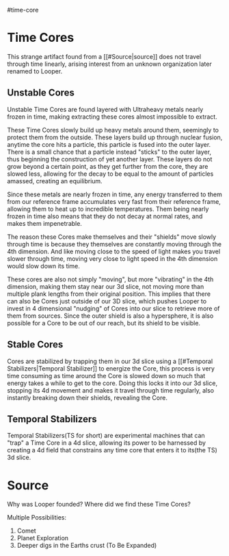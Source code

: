 #time-core
# Time Cores
This strange artifact found from a [[#Source|source]] does not travel through time linearly, arising interest from an unknown organization later renamed to Looper.

## Unstable Cores
Unstable Time Cores are found layered with Ultraheavy metals nearly frozen in time, making extracting these cores almost impossible to extract.

These Time Cores slowly build up heavy metals around them, seemingly to protect them from the outside. These layers build up through nuclear fusion, anytime the core hits a particle, this particle is fused into the outer layer. There is a small chance that a particle instead "sticks" to the outer layer, thus beginning the construction of yet another layer. These layers do not grow beyond a certain point, as they get further from the core, they are slowed less, allowing for the decay to be equal to the amount of particles amassed, creating an equilibrium.

Since these metals are nearly frozen in time, any energy transferred to them from our reference frame accumulates very fast from their reference frame, allowing them to heat up to incredible temperatures. Them being nearly frozen in time also means that they do not decay at normal rates, and makes them impenetrable.

The reason these Cores make themselves and their "shields" move slowly through time is because they themselves are constantly moving through the 4th dimension. And like moving close to the speed of light makes you travel slower through time, moving very close to light speed in the 4th dimension would slow down its time.

These cores are also not simply "moving", but more "vibrating" in the 4th dimension, making them stay near our 3d slice, not moving more than multiple plank lengths from their original position.
This implies that there can also be Cores just outside of our 3D slice, which pushes Looper to invest in 4 dimensional "nudging" of Cores into our slice to retrieve more of them from sources. Since the outer shield is also a hypersphere, it is also possible for a Core to be out of our reach, but its shield to be visible. 
## Stable Cores
Cores are stabilized by trapping them in our 3d slice using a [[#Temporal Stabilizers|Temporal Stabilizer]] to energize the Core, this process is very time consuming as time around the Core is slowed down so much that energy takes a while to get to the core. Doing this locks it into our 3d slice, stopping its 4d movement and makes it travel through time regularly, also instantly breaking down their shields, revealing the Core.
## Temporal Stabilizers
Temporal Stabilizers(TS for short) are experimental machines that can "trap" a Time Core in a 4d slice, allowing its power to be harnessed by creating a 4d field that constrains any time core that enters it to its(the TS) 3d slice.

# Source
Why was Looper founded? Where did we find these Time Cores?

Multiple Possibilities:
1. Comet
2. Planet Exploration
3. Deeper digs in the Earths crust
(To Be Expanded)